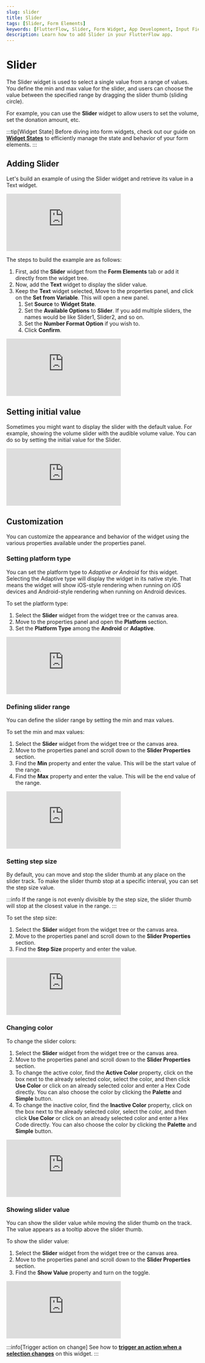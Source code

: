 ```yaml
---
slug: slider
title: Slider
tags: [Slider, Form Elements]
keywords: [FlutterFlow, Slider, Form Widget, App Development, Input Field, Flutter]
description: Learn how to add Slider in your FlutterFlow app.
---
```



# Slider

The Slider widget is used to select a single value from a range of values. You define the min and max value for the slider, and users can choose the value between the specified range by dragging the slider thumb (sliding circle).

For example, you can use the **Slider** widget to allow users to set the volume, set the donation amount, etc.

:::tip[Widget State]
Before diving into form widgets, check out our guide on [**Widget States**](../../../../ff-concepts/state-management/widget-state.md) to efficiently manage the state and behavior of your form elements.
:::

## Adding Slider

Let's build an example of using the Slider widget and retrieve its value in a Text widget.

<div style={{
    position: 'relative',
    paddingBottom: 'calc(35.67989417989418% + 41px)', // Keeps the aspect ratio and additional padding
    height: 0,
    width: '100%'}}>
    <iframe 
        src="https://demo.arcade.software/G5dcYFeajqmKcN5a68Fu?embed&show_copy_link=true"
        title=""
        style={{
            position: 'absolute',
            top: 0,
            left: 0,
            width: '100%',
            height: '100%',
            colorScheme: 'light'
        }}
        frameborder="0"
        loading="lazy"
        webkitAllowFullScreen
        mozAllowFullScreen
        allowFullScreen
        allow="clipboard-write">
    </iframe>
</div>
<p></p>

The steps to build the example are as follows:

1. First, add the **Slider** widget from the **Form Elements** tab or add it directly from the widget tree.
2. Now, add the **Text** widget to display the slider value.
3. Keep the **Text** widget selected, Move to the properties panel, and click on the **Set from Variable**. This will open a new panel.
    1. Set **Source** to **Widget State**.
    2. Set the **Available Options** to **Slider**. If you add multiple sliders, the names would be like Slider1, Slider2, and so on.
    3. Set the **Number Format Option** if you wish to.
    4. Click **Confirm**.

<div style={{
    position: 'relative',
    paddingBottom: 'calc(56.67989417989418% + 41px)', // Keeps the aspect ratio and additional padding
    height: 0,
    width: '100%'}}>
    <iframe 
        src="https://demo.arcade.software/7pg64sKF7KzKK1TzmY8a?embed&show_copy_link=true"
        title=""
        style={{
            position: 'absolute',
            top: 0,
            left: 0,
            width: '100%',
            height: '100%',
            colorScheme: 'light'
        }}
        frameborder="0"
        loading="lazy"
        webkitAllowFullScreen
        mozAllowFullScreen
        allowFullScreen
        allow="clipboard-write">
    </iframe>
</div>
<p></p>

## Setting initial value

Sometimes you might want to display the slider with the default value. For example, showing the volume slider with the audible volume value. You can do so by setting the initial value for the Slider.

<div style={{
    position: 'relative',
    paddingBottom: 'calc(56.67989417989418% + 41px)', // Keeps the aspect ratio and additional padding
    height: 0,
    width: '100%'}}>
    <iframe 
        src="https://demo.arcade.software/dwdXqb2mLwZ3ShwQdjN1?embed&show_copy_link=true"
        title=""
        style={{
            position: 'absolute',
            top: 0,
            left: 0,
            width: '100%',
            height: '100%',
            colorScheme: 'light'
        }}
        frameborder="0"
        loading="lazy"
        webkitAllowFullScreen
        mozAllowFullScreen
        allowFullScreen
        allow="clipboard-write">
    </iframe>
</div>
<p></p>

## Customization

You can customize the appearance and behavior of the widget using the various properties available under the properties panel.

### Setting platform type

You can set the platform type to *Adaptive or Android* for this widget. Selecting the Adaptive type will display the widget in its native style. That means the widget will show iOS-style rendering when running on iOS devices and Android-style rendering when running on Android devices.

To set the platform type:

1. Select the **Slider** widget from the widget tree or the canvas area.
2. Move to the properties panel and open the **Platform** section.
3. Set the **Platform Type** among the **Android** or **Adaptive**.

<div style={{
    position: 'relative',
    paddingBottom: 'calc(56.67989417989418% + 41px)', // Keeps the aspect ratio and additional padding
    height: 0,
    width: '100%'}}>
    <iframe 
        src="https://demo.arcade.software/S15LCQAKU5VvcgDZOXVA?embed&show_copy_link=true"
        title=""
        style={{
            position: 'absolute',
            top: 0,
            left: 0,
            width: '100%',
            height: '100%',
            colorScheme: 'light'
        }}
        frameborder="0"
        loading="lazy"
        webkitAllowFullScreen
        mozAllowFullScreen
        allowFullScreen
        allow="clipboard-write">
    </iframe>
</div>
<p></p>

### Defining slider range

You can define the slider range by setting the min and max values.

To set the min and max values:

1. Select the **Slider** widget from the widget tree or the canvas area.
2. Move to the properties panel and scroll down to the **Slider Properties** section.
3. Find the **Min** property and enter the value. This will be the start value of the range.
4. Find the **Max** property and enter the value. This will be the end value of the range.

<div style={{
    position: 'relative',
    paddingBottom: 'calc(56.67989417989418% + 41px)', // Keeps the aspect ratio and additional padding
    height: 0,
    width: '100%'}}>
    <iframe 
        src="https://demo.arcade.software/Z4sBW9iUwIOB4as0y3XH?embed&show_copy_link=true"
        title=""
        style={{
            position: 'absolute',
            top: 0,
            left: 0,
            width: '100%',
            height: '100%',
            colorScheme: 'light'
        }}
        frameborder="0"
        loading="lazy"
        webkitAllowFullScreen
        mozAllowFullScreen
        allowFullScreen
        allow="clipboard-write">
    </iframe>
</div>
<p></p>

### Setting step size

By default, you can move and stop the slider thumb at any place on the slider track. To make the slider thumb stop at a specific interval, you can set the step size value.

:::info
If the range is not evenly divisible by the step size, the slider thumb will stop at the closest value in the range.
:::

To set the step size:

1. Select the **Slider** widget from the widget tree or the canvas area.
2. Move to the properties panel and scroll down to the **Slider Properties** section.
3. Find the **Step Size** property and enter the value.


<div style={{
    position: 'relative',
    paddingBottom: 'calc(56.67989417989418% + 41px)', // Keeps the aspect ratio and additional padding
    height: 0,
    width: '100%'}}>
    <iframe 
        src="https://demo.arcade.software/vcXVcyvrLoDeTKHacqaj?embed&show_copy_link=true"
        title=""
        style={{
            position: 'absolute',
            top: 0,
            left: 0,
            width: '100%',
            height: '100%',
            colorScheme: 'light'
        }}
        frameborder="0"
        loading="lazy"
        webkitAllowFullScreen
        mozAllowFullScreen
        allowFullScreen
        allow="clipboard-write">
    </iframe>
</div>
<p></p>

### Changing color

To change the slider colors:

1. Select the **Slider** widget from the widget tree or the canvas area.
2. Move to the properties panel and scroll down to the **Slider Properties** section.
3. To change the active color, find the **Active Color** property, click on the box next to the already selected color, select the color, and then click **Use Color** or click on an already selected color and enter a Hex Code directly. You can also choose the color by clicking the **Palette** and **Simple** button.
4. To change the inactive color, find the **Inactive Color** property, click on the box next to the already selected color, select the color, and then click **Use Color** or click on an already selected color and enter a Hex Code directly. You can also choose the color by clicking the **Palette** and **Simple** button.

<div style={{
    position: 'relative',
    paddingBottom: 'calc(56.67989417989418% + 41px)', // Keeps the aspect ratio and additional padding
    height: 0,
    width: '100%'}}>
    <iframe 
        src="https://demo.arcade.software/GTK1gx13TYLBuowLjTk6?embed&show_copy_link=true"
        title=""
        style={{
            position: 'absolute',
            top: 0,
            left: 0,
            width: '100%',
            height: '100%',
            colorScheme: 'light'
        }}
        frameborder="0"
        loading="lazy"
        webkitAllowFullScreen
        mozAllowFullScreen
        allowFullScreen
        allow="clipboard-write">
    </iframe>
</div>
<p></p>

### Showing slider value

You can show the slider value while moving the slider thumb on the track. The value appears as a tooltip above the slider thumb.

To show the slider value:

1. Select the **Slider** widget from the widget tree or the canvas area.
2. Move to the properties panel and scroll down to the **Slider Properties** section.
3. Find the **Show Value** property and turn on the toggle.

<div style={{
    position: 'relative',
    paddingBottom: 'calc(35.67989417989418% + 41px)', // Keeps the aspect ratio and additional padding
    height: 0,
    width: '100%'}}>
    <iframe 
        src="https://demo.arcade.software/yZO6X8ExdIErBNwv0lrb?embed&show_copy_link=true"
        title=""
        style={{
            position: 'absolute',
            top: 0,
            left: 0,
            width: '100%',
            height: '100%',
            colorScheme: 'light'
        }}
        frameborder="0"
        loading="lazy"
        webkitAllowFullScreen
        mozAllowFullScreen
        allowFullScreen
        allow="clipboard-write">
    </iframe>
</div>
<p></p>


:::info[Trigger action on change]
See how to [**trigger an action when a selection changes**](../../widgets/widget-commonalities#trigger-action-on-selection-change) on this widget.
:::
